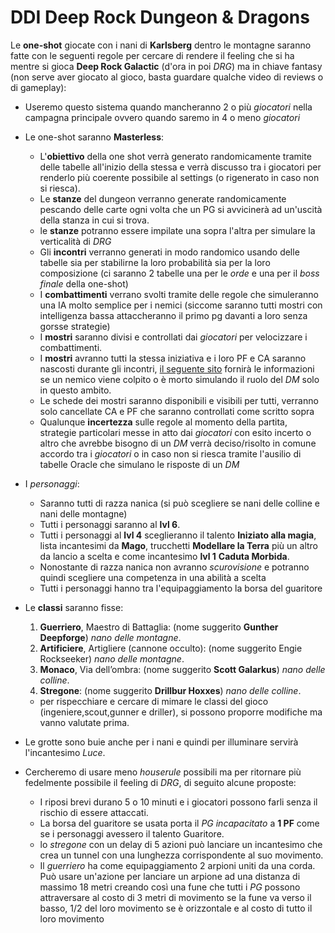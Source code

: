 # DDI Deep Rock Dungeon & Dragons #
Le **one-shot** giocate con i nani di **Karlsberg** dentro le montagne saranno fatte con le seguenti regole per cercare di rendere il feeling che si ha mentre si gioca **Deep Rock Galactic** (d'ora in poi *DRG*) ma in chiave fantasy  (non serve aver giocato al gioco, basta guardare qualche video di reviews o di gameplay):
- Useremo questo sistema quando mancheranno 2 o più *giocatori* nella campagna principale ovvero quando saremo in 4 o meno *giocatori*
- Le one-shot saranno **Masterless**:
    - L'**obiettivo** della one shot verrà generato randomicamente tramite delle tabelle all'inizio della stessa e verrà discusso tra i giocatori per renderlo più coerente possibile al settings (o rigenerato in caso non si riesca).
    - Le **stanze** del dungeon verranno generate randomicamente pescando delle carte ogni volta che un PG si avvicinerà ad un'uscità della stanza in cui si trova.
    - le **stanze** potranno essere impilate una sopra l'altra per simulare la verticalità di *DRG* 
    - Gli **incontri** verranno generati in modo randomico usando delle tabelle sia per stabilirne la loro probabilità sia per la loro composizione (ci saranno 2 tabelle una per le *orde* e una per il *boss finale* della one-shot)
    - I **combattimenti** verrano svolti tramite delle regole che simuleranno una IA molto semplice per i nemici (siccome saranno tutti mostri con intelligenza bassa attaccheranno il primo pg davanti a loro senza gorsse strategie)
    - I **mostri** saranno divisi e controllati dai *giocatori* per velocizzare i combattimenti.
    - I **mostri** avranno tutti la stessa iniziativa e i loro PF e CA saranno nascosti durante gli incontri, [il seguente sito](https://marcodevito.github.io/DRDnD/) fornirà le informazioni se un nemico viene colpito o è morto simulando il ruolo del *DM* solo in questo ambito.
    - Le schede dei mostri saranno disponibili e visibili per tutti, verranno solo cancellate CA e PF che saranno controllati come scritto sopra
    - Qualunque **incertezza** sulle regole al momento della partita, strategie particolari messe in atto dai *giocatori* con esito incerto o altro che avrebbe bisogno di un *DM* verrà deciso/risolto in comune accordo tra i *giocatori* o in caso non si riesca tramite l'ausilio di tabelle Oracle che simulano le risposte di un *DM* 
- I *personaggi*:
    - Saranno tutti di razza nanica (si può scegliere se nani delle colline e nani delle montagne)
    - Tutti i personaggi saranno al **lvl 6**.
    - Tutti i personaggi al **lvl 4** sceglieranno il talento **Iniziato alla magia**, lista incantesimi da **Mago**, trucchetti **Modellare la Terra** più un altro da lancio a scelta e come incantesimo **lvl 1** **Caduta Morbida**.
    - Nonostante di razza nanica non avranno *scurovisione* e potranno quindi scegliere una competenza in una abilità a scelta
    - Tutti i personaggi hanno tra l'equipaggiamento la borsa del guaritore
- Le **classi** saranno fisse:
    1. **Guerriero**, Maestro di Battaglia: (nome suggerito **Gunther Deepforge**) *nano delle montagne*. 
    2. **Artificiere**, Artigliere (cannone occulto): (nome suggerito Engie Rockseeker) *nano delle montagne*.
    3. **Monaco**, Via dell’ombra: (nome suggerito **Scott Galarkus**) *nano delle colline*.
    4. **Stregone**: (nome suggerito **Drillbur Hoxxes**) *nano delle colline*. 
    - per rispecchiare e cercare di mimare le classi del gioco (ingeniere,scout,gunner e driller), si possono proporre modifiche ma vanno valutate prima.
- Le grotte sono buie anche per i nani e quindi per illuminare servirà l'incantesimo *Luce*.

- Cercheremo di usare meno *houserule* possibili ma per ritornare più fedelmente possibile il feeling di *DRG*, di seguito alcune proposte:
    * I riposi brevi durano 5 o 10 minuti e i giocatori possono farli senza il rischio di essere attaccati.
    * La borsa del guaritore se usata porta il *PG incapacitato* a **1 PF** come se i personaggi avessero il talento Guaritore.
    * lo *stregone* con un delay di 5 azioni può lanciare un incantesimo che crea un tunnel con una lunghezza corrispondente al suo movimento. 
    * Il *guerriero* ha come equipaggiamento 2 arpioni uniti da una corda. Può usare un'azione per lanciare un arpione ad una distanza di massimo 18 metri creando così una fune che tutti i *PG* possono attraversare al costo di 3 metri di movimento se la fune va verso il basso, 1/2 del loro movimento se è orizzontale e al costo di tutto il loro movimento 


